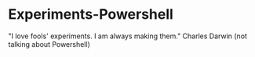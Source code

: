 # Experiments-Powershell
"I love fools' experiments. I am always making them." Charles Darwin (not talking about Powershell)
